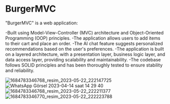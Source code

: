 # BurgerMVC
 "BurgerMVC" is a web application:

-Built using Model-View-Controller (MVC) architecture and Object-Oriented Programming (OOP) principles.
-The application allows users to add items to their cart and place an order.
-The AI chat feature suggests personalized recommendations based on the user's preferences.
-The application is built on a layered architecture, with a presentation layer, business logic layer, and data access layer, providing scalability and maintainability.
-The codebase follows SOLID principles and has been thoroughly tested to ensure stability and reliability.

![1684783346768_resim_2023-05-22_222147725](https://github.com/tunasoyler/BurgerMVC/assets/120011781/3cc308fb-d829-42e4-a910-3c8c956ff9d0)
![WhatsApp Görsel 2023-04-14 saat 14 29 40](https://github.com/tunasoyler/BurgerMVC/assets/120011781/d17c567a-bff6-4f25-adf6-04471f69bac0)
![1684783346768_resim_2023-05-22_222211377](https://github.com/tunasoyler/BurgerMVC/assets/120011781/fef08f92-41d1-4597-94e1-0f4a0b8090cd)
![1684783346770_resim_2023-05-22_222223788](https://github.com/tunasoyler/BurgerMVC/assets/120011781/25919945-4d83-49c2-b0b1-bda75f22366d)
